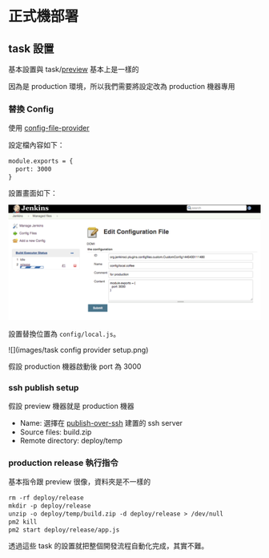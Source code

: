 正式機部署
==========

task 設置
---------

基本設置與 task/[preview](preview.md) 基本上是一樣的

因為是 production 環境，所以我們需要將設定改為 production 機器專用

### 替換 Config

使用 [config-file-provider](../plugin/config-file-provider.md)

設定檔內容如下：

```
module.exports = {
  port: 3000
}
```

設置畫面如下：

![](../images/release/configProvider.png)

設置替換位置為 `config/local.js`。

![](images/task config provider setup.png)

假設 production 機器啟動後 port 為 3000

### ssh publish setup

假設 preview 機器就是 production 機器

-	Name: 選擇在 [publish-over-ssh](../plugin/publish-over-ssh.md) 建置的 ssh server
-	Source files: build.zip
-	Remote directory: deploy/temp

### production release 執行指令

基本指令跟 preview 很像，資料夾是不一樣的

```
rm -rf deploy/release
mkdir -p deploy/release
unzip -o deploy/temp/build.zip -d deploy/release > /dev/null
pm2 kill
pm2 start deploy/release/app.js
```

透過這些 task 的設置就把整個開發流程自動化完成，其實不難。
